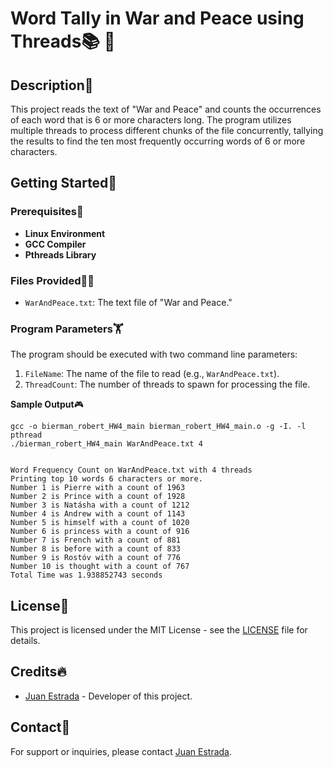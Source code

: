 # Word Tally in War and Peace using Threads📚 🐰

## Description🤗

This project reads the text of "War and Peace" and counts the occurrences of each word that is 6 or more characters long. The program utilizes multiple threads to process different chunks of the file concurrently, tallying the results to find the ten most frequently occurring words of 6 or more characters.

## Getting Started🙌

### Prerequisites🐢

- **Linux Environment**
- **GCC Compiler**
- **Pthreads Library**

### Files Provided🦸‍♂️

- `WarAndPeace.txt`: The text file of "War and Peace."

### Program Parameters🏋️

The program should be executed with two command line parameters:
1. `FileName`: The name of the file to read (e.g., `WarAndPeace.txt`).
2. `ThreadCount`: The number of threads to spawn for processing the file.
   
**Sample Output**🎮
```
gcc -o bierman_robert_HW4_main bierman_robert_HW4_main.o -g -I. -l pthread
./bierman_robert_HW4_main WarAndPeace.txt 4


Word Frequency Count on WarAndPeace.txt with 4 threads
Printing top 10 words 6 characters or more.
Number 1 is Pierre with a count of 1963
Number 2 is Prince with a count of 1928
Number 3 is Natásha with a count of 1212
Number 4 is Andrew with a count of 1143
Number 5 is himself with a count of 1020
Number 6 is princess with a count of 916
Number 7 is French with a count of 881
Number 8 is before with a count of 833
Number 9 is Rostóv with a count of 776
Number 10 is thought with a count of 767
Total Time was 1.938852743 seconds
```

## License📜

This project is licensed under the MIT License - see the [LICENSE](https://choosealicense.com/licenses/mit/) file for details.

## Credits🔥

- [Juan Estrada](https://github.com/jjestrada2) - Developer of this project.

## Contact🦻

For support or inquiries, please contact [Juan Estrada](mailto:juan5801331@gmail.com).

